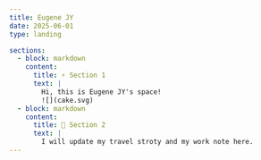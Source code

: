 ```yaml
---
title: Eugene JY
date: 2025-06-01
type: landing

sections:
  - block: markdown
    content:
      title: ⚡️ Section 1
      text: |
        Hi, this is Eugene JY's space!
        ![](cake.svg)
  - block: markdown
    content:
      title: 🎉 Section 2
      text: |
        I will update my travel stroty and my work note here.
---
```

